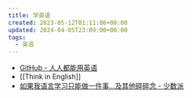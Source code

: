 ```yaml
---
title: 学英语
created: 2023-05-12T01:11:06+08:00
updated: 2024-04-05T23:09:00+08:00
tags:
  - 英语
---
```


- [GitHub - 人人都能用英语](https://github.com/xiaolai/everyone-can-use-english/tree/master)
- [[Think in English]]
- [如果我语言学习只能做一件事…及其他碎碎念 - 少数派](https://sspai.com/post/85611)
